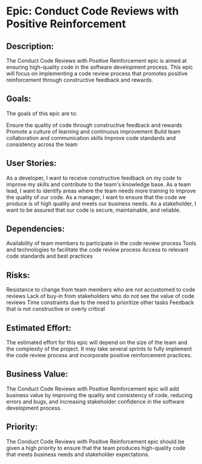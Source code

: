 # Epic: Conduct Code Reviews with Positive Reinforcement

## Description:
The Conduct Code Reviews with Positive Reinforcement epic is aimed at ensuring high-quality code in the software development process. This epic will focus on implementing a code review process that promotes positive reinforcement through constructive feedback and rewards.

## Goals:
The goals of this epic are to:

Ensure the quality of code through constructive feedback and rewards
Promote a culture of learning and continuous improvement
Build team collaboration and communication skills
Improve code standards and consistency across the team

## User Stories:

As a developer, I want to receive constructive feedback on my code to improve my skills and contribute to the team's knowledge base.
As a team lead, I want to identify areas where the team needs more training to improve the quality of our code.
As a manager, I want to ensure that the code we produce is of high quality and meets our business needs.
As a stakeholder, I want to be assured that our code is secure, maintainable, and reliable.

## Dependencies:

Availability of team members to participate in the code review process
Tools and technologies to facilitate the code review process
Access to relevant code standards and best practices

## Risks:

Resistance to change from team members who are not accustomed to code reviews
Lack of buy-in from stakeholders who do not see the value of code reviews
Time constraints due to the need to prioritize other tasks
Feedback that is not constructive or overly critical

## Estimated Effort:
The estimated effort for this epic will depend on the size of the team and the complexity of the project. It may take several sprints to fully implement the code review process and incorporate positive reinforcement practices.

## Business Value:
The Conduct Code Reviews with Positive Reinforcement epic will add business value by improving the quality and consistency of code, reducing errors and bugs, and increasing stakeholder confidence in the software development process.

## Priority:
The Conduct Code Reviews with Positive Reinforcement epic should be given a high priority to ensure that the team produces high-quality code that meets business needs and stakeholder expectations.
